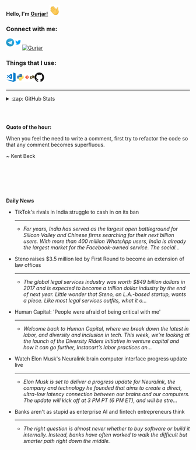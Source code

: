 #### Hello, I'm [Gurjar!](https://GurjarKing.github.io) <img src="https://raw.githubusercontent.com/ABSphreak/ABSphreak/master/gifs/Hi.gif" width="30px"></h2>


### Connect with me:

[<img align="left" alt="Gurjar | Telegram" width="22px" src="https://raw.githubusercontent.com/github/explore/80688e429a7d4ef2fca1e82350fe8e3517d3494d/topics/telegram/telegram.png" />][Telegram]
[<img align="left" alt="Gurjar | Twitter" width="22px" src="https://raw.githubusercontent.com/github/explore/80688e429a7d4ef2fca1e82350fe8e3517d3494d/topics/twitter/twitter.png" />][Twitter]

<br > <a href="https://github.com/GurjarKing"><img src="https://komarev.com/ghpvc/?username=GurjarKing" alt="Gurjar" /></a> <br />

<!-- <br >

![](https://visitor-badge.glitch.me/badge?page_id=GurjarKing)

<br /> -->

### Things that I use:

[<img align="left" alt="Visual Studio Code" width="26px" src="https://raw.githubusercontent.com/github/explore/80688e429a7d4ef2fca1e82350fe8e3517d3494d/topics/visual-studio-code/visual-studio-code.png" />][VSCode]
[<img align="left" alt="Python" width="26px" src="https://raw.githubusercontent.com/github/explore/80688e429a7d4ef2fca1e82350fe8e3517d3494d/topics/python/python.png" />][Python]
[<img align="left" alt="Git" width="26px" src="https://raw.githubusercontent.com/github/explore/80688e429a7d4ef2fca1e82350fe8e3517d3494d/topics/git/git.png" />][Git]
[<img align="left" alt="GitHub" width="26px" src="https://raw.githubusercontent.com/github/explore/78df643247d429f6cc873026c0622819ad797942/topics/github/github.png" />][Github]

<br />
<br />

---
<details>
  <summary>:zap: GitHub Stats</summary>

<img align="left" alt="Gurjar's Github Stats" src="https://github-readme-stats.vercel.app/api?username=GurjarKing&show_icons=true&hide_border=true&count_private=true&include_all_commit=true&theme=algolia" />

</details>

<!-- ### 🔔 My latest tweet
<a href="https://twitter.com/Gurjar_King43" target="_blank">
	<img src="https://github.com/GurjarKing/GurjarKing/raw/master/tweet.png" width="70%" align="center" alt="Click to view on Twitter" title="My latest tweet, as an image"/>
</a> -->
<br>

<pre>

</pre>

**Quote of the hour:**

When you feel the need to write a comment, first try to refactor the code so that any comment becomes superfluous.

~ Kent Beck
<pre>

</pre>
<br>
<pre>


</pre>
<strong>Daily News</strong>
  
  - TikTok's rivals in India struggle to cash in on its ban
     <hr/>
     
      - *For years, India has served as the largest open battleground for Silicon Valley and Chinese firms searching for their next billion users. With more than 400 million WhatsApp users, India is already the largest market for the Facebook-owned service. The social…*
     
  - Steno raises $3.5 million led by First Round to become an extension of law offices
      <hr/>
      
      - *The global legal services industry was worth $849 billion dollars in 2017 and is expected to become a trillion dollar industry by the end of next year. Little wonder that Steno, an L.A.-based startup, wants a piece. Like most legal services outfits, what it o…*
      
  - Human Capital: 'People were afraid of being critical with me'
      <hr/>
      
      - *Welcome back to Human Capital, where we break down the latest in labor, and diversity and inclusion in tech. This week, we’re looking at the launch of the Diversity Riders initiative in venture capital and how it can go further, Instacart’s labor practices an…*
      
  - Watch Elon Musk's Neuralink brain computer interface progress update live
      <hr/>
      
      - *Elon Musk is set to deliver a progress update for Neuralink, the company and technology he founded that aims to create a direct, ultra-low latency connection between our brains and our computers. The update will kick off at 3 PM PT (6 PM ET), and will be stre…*
       
  - Banks aren't as stupid as enterprise AI and fintech entrepreneurs think
      <hr/>
       
       - *The right question is almost never whether to buy software or build it internally. Instead, banks have often worked to walk the difficult but smarter path right down the middle.*
      

<br />

[VSCode]: https://code.visualstudio.com/
[Python]: https://www.python.org/
[Git]: https://git-scm.com/
[Github]: https://github.com/
[Telegram]: https://t.me/Gurjar_King/
[Twitter]: https://twitter.com/Gurjar_King43/
